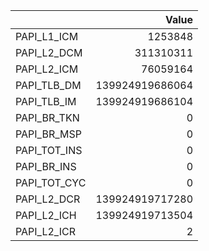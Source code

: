 |              |           Value |
|:-------------|----------------:|
| PAPI_L1_ICM  |         1253848 |
| PAPI_L2_DCM  |       311310311 |
| PAPI_L2_ICM  |        76059164 |
| PAPI_TLB_DM  | 139924919686064 |
| PAPI_TLB_IM  | 139924919686104 |
| PAPI_BR_TKN  |               0 |
| PAPI_BR_MSP  |               0 |
| PAPI_TOT_INS |               0 |
| PAPI_BR_INS  |               0 |
| PAPI_TOT_CYC |               0 |
| PAPI_L2_DCR  | 139924919717280 |
| PAPI_L2_ICH  | 139924919713504 |
| PAPI_L2_ICR  |               2 |